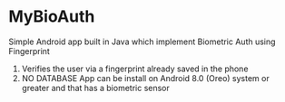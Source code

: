# MyBioAuth
Simple Android app built in Java which implement Biometric Auth using Fingerprint

1) Verifies the user via a fingerprint already saved in the phone
2) NO DATABASE
App can be install on Android 8.0 (Oreo) system or greater and that has a biometric sensor

